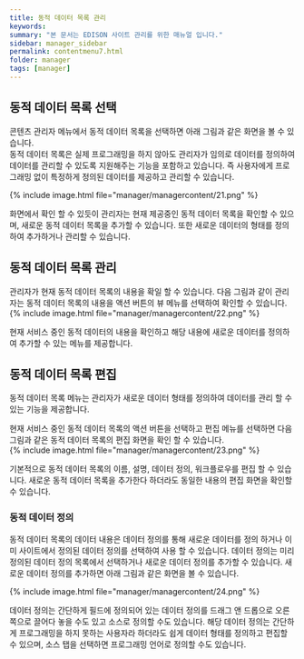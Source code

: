 ```yaml
---
title: 동적 데이터 목록 관리
keywords:
summary: "본 문서는 EDISON 사이트 관리를 위한 매뉴얼 입니다."
sidebar: manager_sidebar
permalink: contentmenu7.html
folder: manager
tags: [manager]
---
```


## 동적 데이터 목록 선택
콘텐츠 관리자 메뉴에서 동적 데이터 목록을 선택하면 아래 그림과 같은 화면을 볼 수 있습니다.<br>
동적 데이터 목록은 실제 프로그래밍을 하지 않아도 관리자가 임의로 데이터를 정의하여 데이터를 관리할 수 있도록 지원해주는 기능을 포함하고 있습니다. 즉 사용자에게 프로그래밍 없이 특정하게 정의된 데이터를 제공하고 관리할 수 있습니다.<br>

{% include image.html file="manager/managercontent/21.png" %}<br>

화면에서 확인 할 수 있듯이 관리자는 현재 제공중인 동적 데이터 목록을 확인할 수 있으며, 새로운 동적 데이터 목록을 추가할 수 있습니다. 또한 새로운 데이터의 형태를 정의하여 추가하거나 관리할 수 있습니다.<br>

## 동적 데이터 목록 관리
관리자가 현재 동적 데이터 목록의 내용을 확일 할 수 있습니다. 다음 그림과 같이 관리자는 동적 데이터 목록의 내용을 액션 버튼의 뷰 메뉴를 선택하여 확인할 수 있습니다.
{% include image.html file="manager/managercontent/22.png" %}<br>

현재 서비스 중인 동적 데이터의 내용을 확인하고 해당 내용에 새로운 데이터를 정의하여 추가할 수 있는 메뉴를 제공합니다.

## 동적 데이터 목록 편집
동적 데이터 목록 메뉴는 관리자가 새로운 데이터 형태를 정의하여 데이터를 관리 할 수 있는 기능을 제공합니다.<br>

현재 서비스 중인 동적 데이터 목록의 액션 버튼을 선택하고 편집 메뉴를 선택하면 다음 그림과 같은 동적 데이터 목록의 편집 화면을 확인 할 수 있습니다.<br>
{% include image.html file="manager/managercontent/23.png" %}<br>

기본적으로 동적 데이터 목록의 이름, 설명, 데이터 정의, 워크플로우를 편집 할 수 있습니다. 새로운 동적 데이터 목록을 추가한다 하더라도 동일한 내용의 편집 화면을 확인할 수 있습니다.<br>

### 동적 데이터 정의
동적 데이터 목록의 데이터 내용은 데이터 정의를 통해 새로운 데이터를 정의 하거나 이미 사이트에서 정의된 데이터 정의를 선택하여 사용 할 수 있습니다.
데이터 정의는 미리 정의된 데이터 정의 목록에서 선택하거나 새로운 데이터 정의를 추가할 수 있습니다. 새로운 데이터 정의를 추가하면 아래 그림과 같은 화면을 볼 수 있습니다.<br>

{% include image.html file="manager/managercontent/24.png" %}<br>

데이터 정의는 간단하게 필드에 정의되어 있는 데이터 정의를 드래그 앤 드롭으로 오른쪽으로 끌어다 놓을 수도 있고 소스로 정의할 수도 있습니다.
해당 데이터 정의는 간단하게 프로그래밍을 하지 못하는 사용자라 하더라도 쉽게 데이터 형태를 정의하고 편집할 수 있으며, 소스 탭을 선택하면 프로그래밍 언어로 정의할 수도 있습니다.<br>
